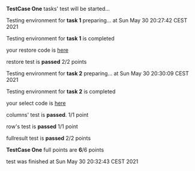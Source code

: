 **TestCase One** tasks' test will be started...

Testing environment for **task 1**  preparing... at Sun May 30 20:27:42 CEST 2021

Testing environment for **task 1** is completed

your restore code is [here](scripts/restorebyTestCaseOne.sql)

restore test is **passed** 2/2 points

Testing environment for **task 2**  preparing... at Sun May 30 20:30:09 CEST 2021

Testing environment for **task 2** is completed

your select code is [here](scripts/selectbyTestCaseOne.sql)

columns' test is **passed**. 1/1 point

row's test is **passed** 1/1 point

fullresult test is **passed** 2/2 points

**TestCase One** full points are **6**/6 points

test was finished at Sun May 30 20:32:43 CEST 2021
